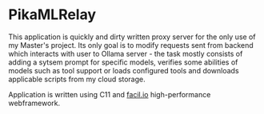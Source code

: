 # PikaMLRelay
This application is quickly and dirty written proxy server for the only use of my Master's project.
Its only goal is to modify requests sent from backend which interacts with user to Ollama server - the task mostly consists of adding a sytsem prompt for specific models, verifies some abilities of models such as tool support or loads configured tools and downloads applicable scripts from my cloud storage.

Application is written using C11 and [facil.io](https://facil.io) high-performance webframework.
